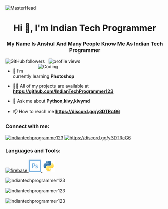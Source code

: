 ![MasterHead](https://i.imgur.com/MfG8NE8.gif)
<h1 align="center">Hi 👋, I'm Indian Tech Programmer</h1>
<h3 align="center">My Name Is Anshul And Many People Know Me As Indian Tech Programmer</h3>

![GitHub followers](https://img.shields.io/github/followers/indiantechprogrammer123?label=Follow&style=social) &nbsp;
<img alt = "profile views" src="https://komarev.com/ghpvc/?username=indiantechprogrammer123&color=brightgreen">
<img align="right" alt="Coding" width="400" src="https://camo.githubusercontent.com/8bf6f6d78abc81fcf9c49f10649423e73ea44bc248e83aaae8759d401c829a84/68747470733a2f2f70687973696373677572756b756c2e66696c65732e776f726470726573732e636f6d2f323031392f30322f6368617261637465722d312e676966">


- 🌱 I’m currently learning **Photoshop**

- 👨‍💻 All of my projects are available at **https://github.com/IndianTechProgrammer123**

- 💬 Ask me about **Python,kivy,kivymd**

- 📫 How to reach me **https://discord.gg/y3DTRcG6**


<h3 align="left">Connect with me:</h3>

<a href="https://www.youtube.com/@IndianTechProgrammer"><img align="center" src="https://i.imgur.com/qPP0N7h.png" alt="indiantechprogramme123" height="40" width="40" /></a>
<a href="https://discord.gg/https://discord.gg/y3DTRcG6"><img align="center" src="https://assets-global.website-files.com/6257adef93867e50d84d30e2/636e0a6a49cf127bf92de1e2_icon_clyde_blurple_RGB.png" alt="https://discord.gg/y3DTRcG6" height="30" width="40" /></a>

<h3 align="left">Languages and Tools:</h3>

<p align="left"> <a href="https://firebase.google.com/" target="_blank" rel="noreferrer"> <img src="https://www.vectorlogo.zone/logos/firebase/firebase-icon.svg" alt="firebase" width="40" height="40"/> </a> <a href="https://www.photoshop.com/en" target="_blank" rel="noreferrer"> <img src="https://raw.githubusercontent.com/devicons/devicon/master/icons/photoshop/photoshop-line.svg" alt="photoshop" width="40" height="40"/> </a> <a href="https://www.python.org" target="_blank" rel="noreferrer"> <img src="https://raw.githubusercontent.com/devicons/devicon/master/icons/python/python-original.svg" alt="python" width="40" height="40"/> </a> </p>

<p><img align="center" src="https://github-readme-stats.vercel.app/api/top-langs?username=indiantechprogrammer123&show_icons=true&locale=en&layout=compact" alt="indiantechprogrammer123" /></p>


<p><img align="center" src="https://github-readme-stats.vercel.app/api?username=indiantechprogrammer123&show_icons=true&locale=en" alt="indiantechprogrammer123" /></p>


<p><img align="center" src="https://github-readme-streak-stats.herokuapp.com/?user=indiantechprogrammer123&" alt="indiantechprogrammer123" /></p>
